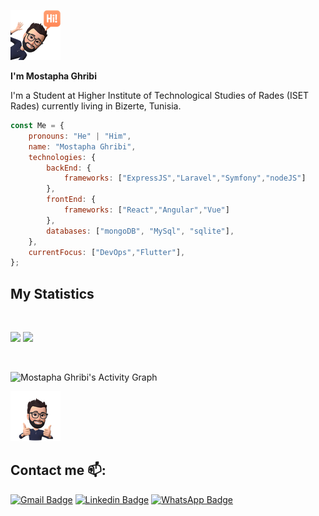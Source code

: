 ![alt text](https://github.com/Mostapha-Ghribi/Mostapha-Ghribi/blob/main/avatarhi.png?raw=true)

  <b> I'm Mostapha Ghribi</b>

I'm a Student at Higher Institute of Technological Studies of Rades (ISET Rades) currently living in Bizerte, Tunisia. 
<br>


```javascript
const Me = {
    pronouns: "He" | "Him",
    name: "Mostapha Ghribi",
    technologies: {
        backEnd: {
            frameworks: ["ExpressJS","Laravel","Symfony","nodeJS"]
        },
        frontEnd: {
            frameworks: ["React","Angular","Vue"]
        },
        databases: ["mongoDB", "MySql", "sqlite"],
    },
    currentFocus: ["DevOps","Flutter"],
};
```

## My Statistics

<br/>
<p align="left">
  <img width="49.5%" src="https://github-readme-stats.vercel.app/api?username=mostapha-ghribi&show_icons=true&theme=gruvbox&hide_border=true" />
    <img width="49.5%" src="https://github-readme-streak-stats.herokuapp.com/?user=mostapha-ghribi&theme=gruvbox&hide_border=true" />

</p>
<br>

![Mostapha Ghribi's Activity Graph](https://activity-graph.herokuapp.com/graph?username=mostapha-ghribi&custom_title=Mostapha%20Ghribi%27s%20Contribution%20Graph&theme=gruvbox&bg_color=282828&hide_border=true&line=d1a01f&point=c58545)

![alt text](https://github.com/Mostapha-Ghribi/Mostapha-Ghribi/blob/main/avatar.png?raw=true)
## Contact me 📫:
[![Gmail Badge](https://img.shields.io/badge/-mostapha.ghribi20@gmail.com-red?style=flat-roundedrectangle&logo=Gmail&logoColor=white&link=mailto:mostapha.ghribi20@gmail.com)](mailto:mostapha.ghribi20@gmail.com)
[![Linkedin Badge](https://img.shields.io/badge/-mostapha_ghribi-blue?style=flat-square&logo=Linkedin&logoColor=white&link=https://https://www.linkedin.com/in/mostapha-ghribi-0ba193227/)](https://www.linkedin.com/in/mostapha-ghribi-0ba193227/)
[![WhatsApp Badge](https://img.shields.io/badge/WhatsApp-25D366?style=flat-square&logo=whatsapp&logoColor=white)](https://api.whatsapp.com/send/?phone=21652529741)


